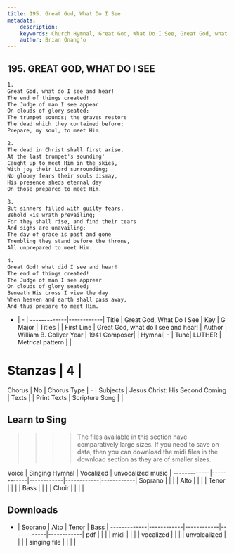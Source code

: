 ```yaml
---
title: 195. Great God, What Do I See
metadata:
    description: 
    keywords: Church Hymnal, Great God, What Do I See, Great God, what do I see and hear!, 
    author: Brian Onang'o
---
```



## 195. GREAT GOD, WHAT DO I SEE

```txt
1.
Great God, what do I see and hear! 
The end of things created! 
The Judge of man I see appear 
On clouds of glory seated; 
The trumpet sounds; the graves restore 
The dead which they contained before; 
Prepare, my soul, to meet Him. 

2.
The dead in Christ shall first arise, 
At the last trumpet's sounding' 
Caught up to meet Him in the skies, 
With joy their Lord surrounding; 
No gloomy fears their souls dismay, 
His presence sheds eternal day 
On those prepared to meet Him. 

3.
But sinners filled with guilty fears, 
Behold His wrath prevailing; 
For they shall rise, and find their tears 
And sighs are unavailing; 
The day of grace is past and gone 
Trembling they stand before the throne, 
All unprepared to meet Him. 

4.
Great God! what did I see and hear! 
The end of things created! 
The Judge of man I see apprear 
On clouds of glory seated; 
Beneath His cross I view the day 
When heaven and earth shall pass away, 
And thus prepare to meet Him.

```

- |   -  |
-------------|------------|
Title | Great God, What Do I See |
Key | G Major |
Titles |  |
First Line | Great God, what do I see and hear! |
Author | William B. Collyer
Year | 1941
Composer|  |
Hymnal|  - |
Tune| LUTHER |
Metrical pattern | |
# Stanzas | 4 |
Chorus | No |
Chorus Type | - |
Subjects | Jesus Christ: His Second Coming |
Texts |  |
Print Texts | 
Scripture Song |  |
  
## Learn to Sing

>>>> The files available in this section have comparatively large sizes. If you need to save on data, then you can download the midi files in the download section as they are of smaller sizes.

Voice |  Singing Hymnal | Vocalized | unvocalized music |
-------------|------------|------------|------------|------------|
Soprano | | | |
Alto | | | |
Tenor | | | |
Bass | | | |
Choir | | | |

## Downloads

- |  Soprano | Alto | Tenor | Bass |
-------------|------------|------------|------------|------------|
pdf | | | |
midi | | | |
vocalized | | | |
unvolcalized | | | |
singing file | | | |
  